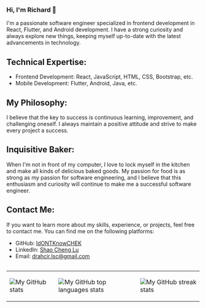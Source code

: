 ### Hi, I'm Richard 🍞

<p>I'm a passionate software engineer specialized in frontend development in React, Flutter, and Android development. I have a strong curiosity and always explore new things, keeping myself up-to-date with the latest advancements in technology.</p>

<h2>Technical Expertise:</h2>
    <ul>
        <li>Frontend Development: React, JavaScript, HTML, CSS, Bootstrap, etc.</li>
        <li>Mobile Development: Flutter, Android, Java, etc.</li>
    </ul>

<h2>My Philosophy:</h2>
<p>I believe that the key to success is continuous learning, improvement, and challenging oneself. I always maintain a positive attitude and strive to make every project a success.</p>

<h2>Inquisitive Baker:</h2>
<p>When I'm not in front of my computer, I love to lock myself in the kitchen and make all kinds of delicious baked goods. My passion for food is as strong as my passion for software engineering, and I believe that this enthusiasm and curiosity will continue to make me a successful software engineer.</p>

<h2>Contact Me:</h2>
<p>If you want to learn more about my skills, experience, or projects, feel free to contact me. You can find me on the following platforms:</p>
    <ul>
        <li>GitHub: <a href="https://github.com/IdONTKnowCHEK">IdONTKnowCHEK</a></li>
        <li>LinkedIn: <a href="https://www.linkedin.com/in/resultcheng/">Shao Cheng Lu</a></li>
        <li>Email: <a href="mailto:drahcir.lsc@gmail.com">drahcir.lsc@gmail.com</a></li>
    </ul>
   
<div style="display:flex; flex-direction: row;">
<table>
  <tbody>
    <tr>
      <td><p><img alt="My GitHub stats" src="https://github-readme-stats-steel-omega.vercel.app/api?username=IdONTKnowCHEK&show_icons=true&include_all_commits=true&count_private=true&cache_seconds=1800&icon_color=2d77dc&title_color=2d77dc&text_color=ffffff&bg_color=0d1117&hide_border=true" /></p></td>
      <td><p><img alt="My GitHub top languages stats" src="https://github-readme-stats-steel-omega.vercel.app/api/top-langs/?username=IdONTKnowCHEK&layout=compact&icon_color=2d77dc&title_color=2d77dc&text_color=ffffff&bg_color=0d1117&hide_border=true" /></p></td>
      <td><p><img alt="My GitHub streak stats" src="https://streak-stats.demolab.com/?user=IdONTKnowCHEK&background=0d1117&currStreakNum=ffffff&sideNums=ffffff&currStreakLabel=ffffff&sideLabels=ffffff&dates=ffffff&fire=2d77dc&ring=2d77dc&locale=en&type=svg&hide_border=true" /></p></td>
    </tr>
</table>
</div>



<!--
**IdONTKnowCHEK/IdONTKnowCHEK** is a ✨ _special_ ✨ repository because its `README.md` (this file) appears on your GitHub profile.

Here are some ideas to get you started:

- 🔭 I’m currently working on ...
- 🌱 I’m currently learning ...
- 👯 I’m looking to collaborate on ...
- 🤔 I’m looking for help with ...
- 💬 Ask me about ...
- 📫 How to reach me: ...
- 😄 Pronouns: ...
- ⚡ Fun fact: ...
-->
